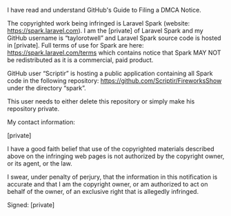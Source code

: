 I have read and understand GitHub's Guide to Filing a DMCA Notice.

The copyrighted work being infringed is Laravel Spark (website: https://spark.laravel.com). I am the [private] of Laravel Spark and my GitHub username is “taylorotwell” and Laravel Spark source code is hosted in [private]. Full terms of use for Spark are here: https://spark.laravel.com/terms which contains notice that Spark MAY NOT be redistributed as it is a commercial, paid product.

GitHub user “Scriptir” is hosting a public application containing all Spark code in the following repository: https://github.com/Scriptir/FireworksShow under the directory “spark”.

This user needs to either delete this repository or simply make his repository private.

My contact information:

[private]

I have a good faith belief that use of the copyrighted materials described above on the infringing web pages is not authorized by the copyright owner, or its agent, or the law.

I swear, under penalty of perjury, that the information in this notification is accurate and that I am the copyright owner, or am authorized to act on behalf of the owner, of an exclusive right that is allegedly infringed.

Signed: [private]
